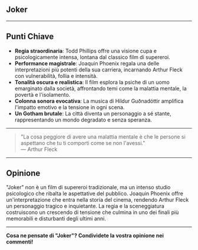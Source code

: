 ## Joker 

---

## **Punti Chiave**

- **Regia straordinaria**: Todd Phillips offre una visione cupa e psicologicamente intensa, lontana dal classico film di supereroi.
- **Performance magistrale**: Joaquin Phoenix regala una delle interpretazioni più potenti della sua carriera, incarnando Arthur Fleck con vulnerabilità, follia e intensità.
- **Tonalità oscura e realistica**: Il film esplora la psiche di un uomo emarginato dalla società, affrontando temi come la malattia mentale, la povertà e l'isolamento.
- **Colonna sonora evocativa**: La musica di Hildur Guðnadóttir amplifica l'impatto emotivo e la tensione in ogni scena.
- **Un Gotham brutale**: La città diventa un personaggio a sé stante, rappresentando un mondo degradato e senza speranza.

---

> "La cosa peggiore di avere una malattia mentale è che le persone si aspettano che tu ti comporti come se non l'avessi."  
> — Arthur Fleck

---

## **Opinione**

"Joker" non è un film di supereroi tradizionale, ma un intenso studio psicologico che ribalta le aspettative del pubblico. Joaquin Phoenix offre un'interpretazione che entra nella storia del cinema, rendendo Arthur Fleck un personaggio tragico e inquietante. La regia e la sceneggiatura costruiscono un crescendo di tensione che culmina in uno dei finali più memorabili e disturbanti degli ultimi anni.

---

**Cosa ne pensate di "Joker"? Condividete la vostra opinione nei commenti!**
